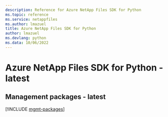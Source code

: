 ```yaml
---
description: Reference for Azure NetApp Files SDK for Python
ms.topic: reference
ms.service: netappfiles
ms.author: lmazuel
title: Azure NetApp Files SDK for Python
author: lmazuel
ms.devlang: python
ms.data: 10/06/2022
---
```

# Azure NetApp Files SDK for Python - latest

## Management packages - latest
[!INCLUDE [mgmt-packages](netapp-files-mgmt-index.md)]